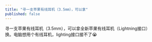 ```yaml
---
title: "寻一支苹果有线耳机（3.5mm），可以拿"
published: false
---
```

寻一支苹果有线耳机（3.5mm），可以拿全新苹果有线耳机（Lightning接口）换。电脑想用个有线耳机，lighting接口接不了😭

